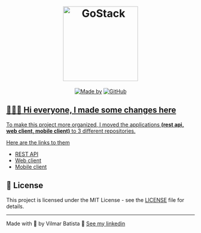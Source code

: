 <h1 align="center">
	<img alt="GoStack" src="https://res.cloudinary.com/vilmarbatista/image/upload/v1614284469/Development/GoBarber/logo_digivp.svg" width="200px" />
</h1>

<p align="center">
	<a href="https://www.linkedin.com/in/vilmarbatista/" target="_blank" rel="noopener noreferrer"><img alt="Made by" src="https://img.shields.io/badge/made%20by-vilmar-orange"></a>
	<a href="https://github.com/vilmarsitiodigital/gobarber/blob/main/LICENSE"><img alt="GitHub" src="https://img.shields.io/github/license/vilmarsitiodigital/gobarber?color=%23FF9000></a>
</p>

<img alt="Mockup" src="https://res.cloudinary.com/vilmarbatista/image/upload/v1614283587/Development/GoBarber/mockup_ocggit_wukilg.png">

## 👨🏻‍💻 Hi everyone, I made some changes here

To make this project more organized, I moved the applications **(rest api, web client, mobile client)** to 3 different repositories.

Here are the links to them

- [REST API](https://github.com/vilmarsitiodigital/gobarber-api)
- [Web client](https://github.com/vilmarsitiodigital/gobarber-web)
- [Mobile client](https://github.com/vilmarsitiodigital/gobarber-mobile)

## 📝 License

This project is licensed under the MIT License - see the [LICENSE](LICENSE) file for details.

---

Made with 💚 by Vilmar Batista 🤝 [See my linkedin](https://www.linkedin.com/in/vilmarbatista/)
